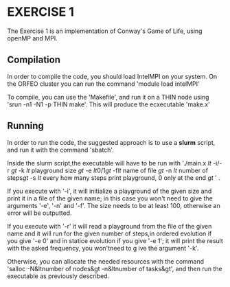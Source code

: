 # EXERCISE 1


The Exercise 1 is an implementation of Conway's Game of Life, using openMP and MPI.


## Compilation

In order to compile the code, you should load IntelMPI on your system. On the ORFEO cluster you can run the command 'module load intelMPI'

To compile, you can use the 'Makefile', and run it on a THIN node using 'srun -n1 -N1 -p THIN make'.
This will produce the ecxecutable 'make.x'

## Running

In order to run the code, the suggested approach is to use a **slurm** script, and run it with the command 'sbatch'. 

Inside the slurm script,the  executable will have to be run with './main.x $lt$ -i/-r $gt$ -k $lt$ playground size $gt$ -e $lt$0/1$gt$ -f$lt$ name of file $gt$ -n $lt$ number of steps$gt$ -s $lt$  every how many steps print playground, 0 only at the end $gt$ ' .

If you execute with '-i', it will initialize a playground of the given size and print it in a file of the given name; in this case you won't need to give the arguments '-e', '-n' and '-f'. The size needs to be at least 100, otherwise an error will be outputted.

If you execute  with '-r' it will read a playground from the file of the given name and it will run for the given number of steps,in ordered evolution if you give '-e 0' and in statice evolution if you give '-e 1'; it will print the result with the asked frequency, you won'tneed to g
ive the argument '-k'.


Otherwise, you can allocate the needed resources with the command 'salloc -N&ltnumber of nodes&gt -n&ltnumber of tasks&gt', and then run the executable as previously described.

